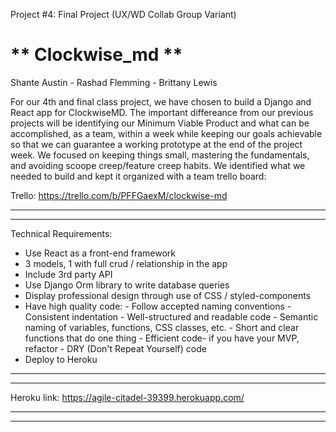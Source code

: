  Project #4: Final Project (UX/WD Collab Group Variant)


# ** Clockwise_md **


Shante Austin - Rashad Flemming - Brittany Lewis

For our 4th and final class project, we have chosen to build a Django and React app for ClockwiseMD. The important differeance from our previous projects will be identifying our Minimum Viable Product and what can be accomplished, as a team, within a week while keeping our goals achievable so that we can guarantee a working prototype at the end of the project week. We focused on keeping things small, mastering the fundamentals, and avoiding scoope creep/feature creep habits. We identified what we needed to build and kept it organized with a team trello board:


Trello:         https://trello.com/b/PFFGaexM/clockwise-md

---------------------------------------------------------------
---------------------------------------------------------------

Technical Requirements:

-   Use React as a front-end framework
-   3 models, 1 with full crud / relationship in the app
-   Include 3rd party API
-   Use Django Orm library to write database queries
-   Display professional design through use of CSS / styled-components
-   Have high quality code:
        - Follow accepted naming conventions
        - Consistent indentation
        - Well-structured and readable code
        - Semantic naming of variables, functions, CSS classes, etc.
        - Short and clear functions that do one thing
        - Efficient code- if you have your MVP, refactor
        - DRY (Don't Repeat Yourself) code
-   Deploy to Heroku

---------------------------------------------------------------
---------------------------------------------------------------



Heroku link:    https://agile-citadel-39399.herokuapp.com/

---------------------------------------------------------------
---------------------------------------------------------------
